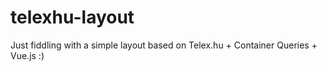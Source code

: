 # telexhu-layout

Just fiddling with a simple layout based on Telex.hu + Container Queries + Vue.js :)
